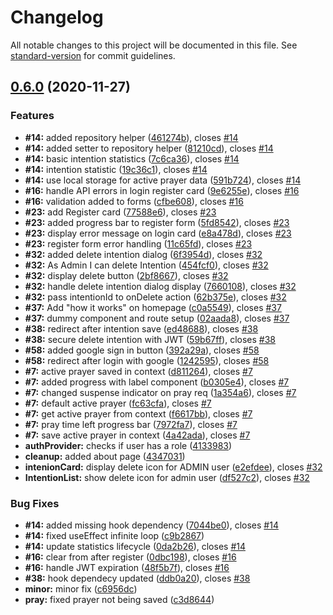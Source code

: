 # Changelog

All notable changes to this project will be documented in this file. See [standard-version](https://github.com/conventional-changelog/standard-version) for commit guidelines.

## [0.6.0](https://github.com/gom3s/rosary/compare/v0.3.0...v0.6.0) (2020-11-27)


### Features

* **#14:** added repository helper ([461274b](https://github.com/gom3s/rosary/commit/461274bab01d7f2bede3f676282f70d06c1879b3)), closes [#14](https://github.com/gom3s/rosary/issues/14)
* **#14:** added setter to repository helper ([81210cd](https://github.com/gom3s/rosary/commit/81210cdaf933150080dc45d8f34cf622b9bd5e75)), closes [#14](https://github.com/gom3s/rosary/issues/14)
* **#14:** basic intention statistics ([7c6ca36](https://github.com/gom3s/rosary/commit/7c6ca361fa05cb4393a5657120246e1595208f11)), closes [#14](https://github.com/gom3s/rosary/issues/14)
* **#14:** intention statistic ([19c36c1](https://github.com/gom3s/rosary/commit/19c36c1f8258a80e7188ddda0b8f5f785818e0c4)), closes [#14](https://github.com/gom3s/rosary/issues/14)
* **#14:** use local storage for active prayer data ([591b724](https://github.com/gom3s/rosary/commit/591b7241521b440009d89000133690c8f608a8e0)), closes [#14](https://github.com/gom3s/rosary/issues/14)
* **#16:** handle API errors in login register card ([9e6255e](https://github.com/gom3s/rosary/commit/9e6255e13efc7f94eee7da5f6b608f694ead7bc3)), closes [#16](https://github.com/gom3s/rosary/issues/16)
* **#16:** validation added to forms ([cfbe608](https://github.com/gom3s/rosary/commit/cfbe6080b5b3c48927d1caa8b8b41bf9a6d5b838)), closes [#16](https://github.com/gom3s/rosary/issues/16)
* **#23:** add Register card ([77588e6](https://github.com/gom3s/rosary/commit/77588e63f6875cf95115f393d59573248e960481)), closes [#23](https://github.com/gom3s/rosary/issues/23)
* **#23:** added progress bar to register form ([5fd8542](https://github.com/gom3s/rosary/commit/5fd854223e97754bd74c8efc6332de18a020222e)), closes [#23](https://github.com/gom3s/rosary/issues/23)
* **#23:** display error message on login card ([e8a478d](https://github.com/gom3s/rosary/commit/e8a478d41aefddd9411006e6824bcac98b28e4c6)), closes [#23](https://github.com/gom3s/rosary/issues/23)
* **#23:** register form error handling ([11c65fd](https://github.com/gom3s/rosary/commit/11c65fd68f14b0a5862e9ebd91568570653f5dcf)), closes [#23](https://github.com/gom3s/rosary/issues/23)
* **#32:** added delete intention dialog ([6f3954d](https://github.com/gom3s/rosary/commit/6f3954d41d88c5d126e26b590d2911159b65869e)), closes [#32](https://github.com/gom3s/rosary/issues/32)
* **#32:** As Admin I can delete Intention ([454fcf0](https://github.com/gom3s/rosary/commit/454fcf0a4f2236c2e8eda80bcdefe6cdce693c78)), closes [#32](https://github.com/gom3s/rosary/issues/32)
* **#32:** display delete button ([2bf8667](https://github.com/gom3s/rosary/commit/2bf866734e8a457bee61bd0e340d37b1a75cc8fb)), closes [#32](https://github.com/gom3s/rosary/issues/32)
* **#32:** handle delete intention dialog display ([7660108](https://github.com/gom3s/rosary/commit/76601087249ec62582244319ee577fbfbe6ba7ca)), closes [#32](https://github.com/gom3s/rosary/issues/32)
* **#32:** pass intentionId to onDelete action ([62b375e](https://github.com/gom3s/rosary/commit/62b375e118a731d50a4fffbf5d3c288c6cbc5b9f)), closes [#32](https://github.com/gom3s/rosary/issues/32)
* **#37:** Add "how it works" on homepage ([c0a5549](https://github.com/gom3s/rosary/commit/c0a5549b8f8a7715a12128c363dd43071a473e75)), closes [#37](https://github.com/gom3s/rosary/issues/37)
* **#37:** dummy component and route setup ([02aada8](https://github.com/gom3s/rosary/commit/02aada82861fd90be1100aed4af4caf7e9593b02)), closes [#37](https://github.com/gom3s/rosary/issues/37)
* **#38:** redirect after intention save ([ed48688](https://github.com/gom3s/rosary/commit/ed486886bdcfe92c20f5426e6a54453a44caf48d)), closes [#38](https://github.com/gom3s/rosary/issues/38)
* **#38:** secure delete intention with JWT ([59b67ff](https://github.com/gom3s/rosary/commit/59b67ff8e8f4c84c07d7b90fde56b668fe3a0b9d)), closes [#38](https://github.com/gom3s/rosary/issues/38)
* **#58:** added google sign in button ([392a29a](https://github.com/gom3s/rosary/commit/392a29a22415554568f22cb09ef8538ae73d4cd4)), closes [#58](https://github.com/gom3s/rosary/issues/58)
* **#58:** redirect after  login with google ([1242595](https://github.com/gom3s/rosary/commit/1242595664e3d5e235255727119d681207fc46f9)), closes [#58](https://github.com/gom3s/rosary/issues/58)
* **#7:** active prayer saved in context ([d811264](https://github.com/gom3s/rosary/commit/d811264042f93638fa44636720b6b59778f6c6f1)), closes [#7](https://github.com/gom3s/rosary/issues/7)
* **#7:** added progress with label component ([b0305e4](https://github.com/gom3s/rosary/commit/b0305e4f729f433fa9193fb51643e56b6f9447de)), closes [#7](https://github.com/gom3s/rosary/issues/7)
* **#7:** changed suspense indicator on pray req ([1a354a6](https://github.com/gom3s/rosary/commit/1a354a678e3dd9b5ac3b8815d145e1b55995216a)), closes [#7](https://github.com/gom3s/rosary/issues/7)
* **#7:** default active prayer ([fc63cfa](https://github.com/gom3s/rosary/commit/fc63cfaee4f183b1c7d8b5ca009ce76638362ec0)), closes [#7](https://github.com/gom3s/rosary/issues/7)
* **#7:** get active prayer from context ([f6617bb](https://github.com/gom3s/rosary/commit/f6617bbbdc13639953590908e88805fc6d465989)), closes [#7](https://github.com/gom3s/rosary/issues/7)
* **#7:** pray time left progress bar ([7972fa7](https://github.com/gom3s/rosary/commit/7972fa74a308bd794864c862256209f62362c349)), closes [#7](https://github.com/gom3s/rosary/issues/7)
* **#7:** save active prayer in context ([4a42ada](https://github.com/gom3s/rosary/commit/4a42adabddc653af115bc516ed041ea656ee1fee)), closes [#7](https://github.com/gom3s/rosary/issues/7)
* **authProvider:** checks if user has a role ([4133983](https://github.com/gom3s/rosary/commit/41339836dbf8456fac4ca7898ddc3491b41ada7d))
* **cleanup:** added about page ([4347031](https://github.com/gom3s/rosary/commit/4347031300d147edc46349b3c189b3dd8bb0f880))
* **intenionCard:** display delete icon for ADMIN user ([e2efdee](https://github.com/gom3s/rosary/commit/e2efdeea7259c17d21c8aba9c9818735df8d6e7d)), closes [#32](https://github.com/gom3s/rosary/issues/32)
* **IntentionList:** show delete icon for admin user ([df527c2](https://github.com/gom3s/rosary/commit/df527c214c372ff8c25d7b49bdebe40869c12649)), closes [#32](https://github.com/gom3s/rosary/issues/32)


### Bug Fixes

* **#14:** added missing hook dependency ([7044be0](https://github.com/gom3s/rosary/commit/7044be06b4aa67f54f77ffc8043487d24c352df8)), closes [#14](https://github.com/gom3s/rosary/issues/14)
* **#14:** fixed useEffect infinite loop ([c9b2867](https://github.com/gom3s/rosary/commit/c9b2867c564405f1347351340a104f73a206d601))
* **#14:** update statistics lifecycle ([0da2b26](https://github.com/gom3s/rosary/commit/0da2b261e001a8288e3b57eacdc2b95b760e0b0e)), closes [#14](https://github.com/gom3s/rosary/issues/14)
* **#16:** clear from after register ([0dbc198](https://github.com/gom3s/rosary/commit/0dbc198e9aade3eda0234ca4355785082e8c896c)), closes [#16](https://github.com/gom3s/rosary/issues/16)
* **#16:** handle JWT expiration ([48f5b7f](https://github.com/gom3s/rosary/commit/48f5b7f31a1ee6b6c83e5d33168bd6d3ca641c52)), closes [#16](https://github.com/gom3s/rosary/issues/16)
* **#38:** hook dependecy updated ([ddb0a20](https://github.com/gom3s/rosary/commit/ddb0a205e9072d0601726645fd88a04634a3f596)), closes [#38](https://github.com/gom3s/rosary/issues/38)
* **minor:** minor fix ([c6956dc](https://github.com/gom3s/rosary/commit/c6956dc9fd1bce9f059a47a582ab3c53496bafb9))
* **pray:** fixed prayer not being saved ([c3d8644](https://github.com/gom3s/rosary/commit/c3d86449c69f6d3407f0e07d36a072defc1e4755))
